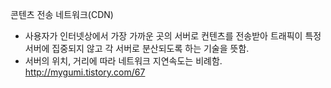 콘텐츠 전송 네트워크(CDN)

- 사용자가 인터넷상에서 가장 가까운 곳의 서버로 컨텐츠를 전송받아 트래픽이 특정 서버에 집중되지 않고 각 서버로 분산되도록 하는 기술을 뜻함.
- 서버의 위치, 거리에 따라 네트워크 지연속도는 비례함.
  http://mygumi.tistory.com/67
